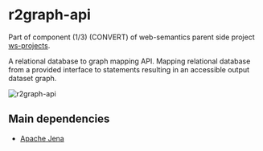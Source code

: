# r2graph-api

Part of component (1/3) (CONVERT) of web-semantics parent side project  [ws-projects](https://github.com/jiefenn8/ws-projects).

A relational database to graph mapping API. Mapping relational database from a provided interface to statements resulting in an accessible output dataset graph.

![r2graph-api](https://user-images.githubusercontent.com/42923689/53297173-0fe24580-387f-11e9-8b77-06c1e5046760.png)

## Main dependencies

* [Apache Jena](https://jena.apache.org/ "Apache Jena - Java") 

